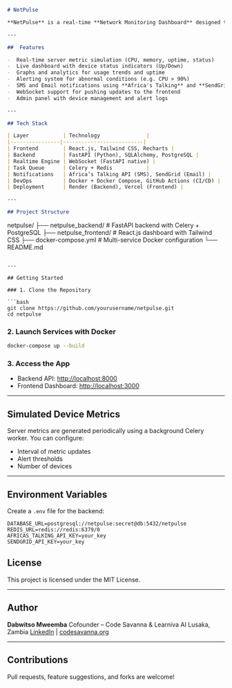 
```markdown
# NetPulse

**NetPulse** is a real-time **Network Monitoring Dashboard** designed to simulate the operations of a Network Operations Center (NOC) for telecoms, ISPs, and infrastructure engineers. Built with scalability, observability, and real-time feedback in mind, NetPulse helps teams monitor server health, generate alerts, and visualize key network metrics.

---

##  Features

-  Real-time server metric simulation (CPU, memory, uptime, status)
-  Live dashboard with device status indicators (Up/Down)
-  Graphs and analytics for usage trends and uptime
-  Alerting system for abnormal conditions (e.g. CPU > 90%)
-  SMS and Email notifications using **Africa's Talking** and **SendGrid**
-  WebSocket support for pushing updates to the frontend
-  Admin panel with device management and alert logs

---

## Tech Stack

| Layer           | Technology               |
|----------------|--------------------------|
| Frontend        | React.js, Tailwind CSS, Recharts |
| Backend         | FastAPI (Python), SQLAlchemy, PostgreSQL |
| Realtime Engine | WebSocket (FastAPI native) |
| Task Queue      | Celery + Redis           |
| Notifications   | Africa’s Talking API (SMS), SendGrid (Email) |
| DevOps          | Docker + Docker Compose, GitHub Actions (CI/CD) |
| Deployment      | Render (Backend), Vercel (Frontend) |

---

## Project Structure

```

netpulse/
├── netpulse\_backend/        # FastAPI backend with Celery + PostgreSQL
├── netpulse\_frontend/       # React.js dashboard with Tailwind CSS
├── docker-compose.yml       # Multi-service Docker configuration
└── README.md

````

---

## Getting Started

### 1. Clone the Repository

```bash
git clone https://github.com/yourusername/netpulse.git
cd netpulse
````

### 2. Launch Services with Docker

```bash
docker-compose up --build
```

### 3. Access the App

* Backend API: [http://localhost:8000](http://localhost:8000)
* Frontend Dashboard: [http://localhost:3000](http://localhost:3000)

---

## Simulated Device Metrics

Server metrics are generated periodically using a background Celery worker. You can configure:

* Interval of metric updates
* Alert thresholds
* Number of devices

---

## Environment Variables

Create a `.env` file for the backend:

```env
DATABASE_URL=postgresql://netpulse:secret@db:5432/netpulse
REDIS_URL=redis://redis:6379/0
AFRICAS_TALKING_API_KEY=your_key
SENDGRID_API_KEY=your_key
```


## License

This project is licensed under the MIT License.

---

##  Author

**Dabwitso Mweemba**
Cofounder – Code Savanna & Learniva AI
 Lusaka, Zambia
 [LinkedIn](https://www.linkedin.com/) | [codesavanna.org](https://codesavanna.org)

---

##  Contributions

Pull requests, feature suggestions, and forks are welcome!
